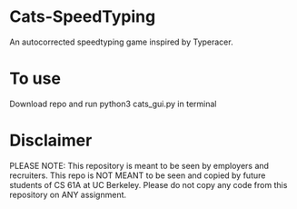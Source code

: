 # Cats-SpeedTyping
An autocorrected speedtyping game inspired by Typeracer.

# To use
Download repo and run python3 cats_gui.py in terminal

# Disclaimer
PLEASE NOTE: This repository is meant to be seen by employers and recruiters. This repo is NOT MEANT to be seen and copied by future students of CS 61A at UC Berkeley. Please do not copy any code from this repository on ANY assignment.
